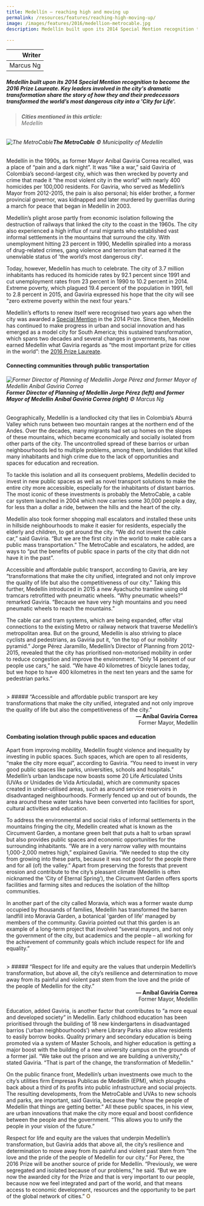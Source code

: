 ```yaml
---
title: Medellín — reaching high and moving up
permalink: /resources/features/reaching-high-moving-up/
image: /images/features/2016/medellion-metrocable.jpg
description: Medellín built upon its 2014 Special Mention recognition to become the 2016 Prize Laureate. Key leaders involved in the city's dramatic transformation share the story of how they and their predecessors transformed the world’s most dangerous city into a 'City for Life'.
  
---
```


| Writer |
|---:|
| Marcus Ng |

##### Medellín built upon its 2014 Special Mention recognition to become the 2016 Prize Laureate. Key leaders involved in the city's dramatic transformation share the story of how they and their predecessors transformed the world’s most dangerous city into a 'City for Life'.

> ###### **Cities mentioned in this article:** <br> Medellín

###### ![The MetroCable](/images/features/2016/medellion-metrocable.jpg/)**The MetroCable** © Municipality of Medellín

Medellín in the 1990s, as former Mayor Aníbal Gaviria Correa recalled, was a place of “pain and a dark night”. It was “like a war,” said Gaviria of Colombia’s second-largest city, which was then wrecked by poverty and crime that made it “the most violent city in the world” with nearly 400 homicides per 100,000 residents. For Gaviria, who served as Medellín’s Mayor from 2012-2015, the pain is also personal; his elder brother, a former provincial governor, was kidnapped and later murdered by guerrillas during a march for peace that began in Medellín in 2003.

Medellín’s plight arose partly from economic isolation following the destruction of railways that linked the city to the coast in the 1960s. The city also experienced a high influx of rural migrants who established vast informal settlements in the mountains that surround the city. With unemployment hitting 23 percent in 1990, Medellín spiralled into a morass of drug-related crimes, gang violence and terrorism that earned it the unenviable status of 'the world’s most dangerous city'.

Today, however, Medellín has much to celebrate. The city of 3.7 million inhabitants has reduced its homicide rates by 92.1 percent since 1991 and cut unemployment rates from 23 percent in 1990 to 10.2 percent in 2014. Extreme poverty, which plagued 19.4 percent of the population in 1991, fell to 2.8 percent in 2015, and Gaviria expressed his hope that the city will see “zero extreme poverty within the next four years.”

Medellín’s efforts to renew itself were recognised two years ago when the city was awarded a [Special Mention](/medellin-special-mention/) in the 2014 Prize. Since then, Medellín has continued to make progress in urban and social innovation and has emerged as a model city for South America; this sustained transformation, which spans two decades and several changes in governments, has now earned Medellín what Gaviria regards as “the most important prize for cities in the world”: the [2016 Prize Laureate](/medellin/).

#### **Connecting communities through public transportation**

###### ![Former Director of Planning of Medellín Jorge Pérez and former Mayor of Medellín Aníbal Gaviria Correa](/images/features/2016/jorge-perez-anibal-gaviria.jpg/)**Former Director of Planning of Medellín Jorge Pérez (left) and former Mayor of Medellín Aníbal Gaviria Correa (right)** © Marcus Ng

Geographically, Medellín is a landlocked city that lies in Colombia’s Aburrá Valley which runs between two mountain ranges at the northern end of the Andes. Over the decades, many migrants had set up homes on the slopes of these mountains, which became economically and socially isolated from other parts of the city. The uncontrolled spread of these barrios or urban neighbourhoods led to multiple problems, among them, landslides that killed many inhabitants and high crime due to the lack of opportunities and spaces for education and recreation.

To tackle this isolation and all its consequent problems, Medellín decided to invest in new public spaces as well as novel transport solutions to make the entire city more accessible, especially for the inhabitants of distant barrios. The most iconic of these investments is probably the MetroCable, a cable car system launched in 2004 which now carries some 30,000 people a day, for less than a dollar a ride, between the hills and the heart of the city.

Medellín also took former shopping mall escalators and installed these units in hillside neighbourhoods to make it easier for residents, especially the elderly and children, to get around the city. “We did not invent the cable car,” said Gaviria. “But we are the first city in the world to make cable cars a public mass transportation.” The MetroCable and escalators, he added, are ways to “put the benefits of public space in parts of the city that didn not have it in the past”.

Accessible and affordable public transport, according to Gaviria, are key “transformations that make the city unified, integrated and not only improve the quality of life but also the competitiveness of our city.” Taking this further, Medellín introduced in 2015 a new Ayachucho tramline using old tramcars retrofitted with pneumatic wheels. “Why pneumatic wheels?” remarked Gaviria. “Because we have very high mountains and you need pneumatic wheels to reach the mountains.”

The cable car and tram systems, which are being expanded, offer vital connections to the existing Metro or railway network that traverse Medellín’s metropolitan area. But on the ground, Medellín is also striving to place cyclists and pedestrians, as Gaviria put it, “on the top of our mobility pyramid.” Jorge Pérez Jaramillo, Medellín’s Director of Planning from 2012-2015, revealed that the city has prioritised non-motorised mobility in order to reduce congestion and improve the environment. “Only 14 percent of our people use cars,” he said. “We have 40 kilometres of bicycle lanes today, but we hope to have 400 kilometres in the next ten years and the same for pedestrian parks.”

<br>
> ##### “Accessible and affordable public transport are key transformations that make the city unified, integrated and not only improve the quality of life but also the competitiveness of the city.”

<div align="right"><b>— Aníbal Gaviria Correa</b><br> Former Mayor, Medellín</div>

#### **Combating isolation through public spaces and education**

Apart from improving mobility, Medellín fought violence and inequality by investing in public spaces. Such spaces, which are open to all residents, “make the city more equal”, according to Gaviria. “You need to invest in very good public spaces like parks, universities, schools and hospitals.” Medellín’s urban landscape now boasts some 20 Life Articulated Units (UVAs or Unidades de Vida Articulada), which are community spaces created in under-utilised areas, such as around service reservoirs in disadvantaged neighbourhoods. Formerly fenced up and out of bounds, the area around these water tanks have been converted into facilities for sport, cultural activities and education.

To address the environmental and social risks of informal settlements in the mountains fringing the city, Medellín created what is known as the Circumvent Garden, a montane green belt that puts a halt to urban sprawl but also provides public spaces and economic opportunities for the surrounding inhabitants. “We are in a very narrow valley with mountains 1,000-2,000 metres high,” explained Gaviria. “We needed to stop the city from growing into these parts, because it was not good for the people there and for all (of) the valley.” Apart from preserving the forests that prevent erosion and contribute to the city’s pleasant climate (Medellín is often nicknamed the ‘City of Eternal Spring’), the Circumvent Garden offers sports facilities and farming sites and reduces the isolation of the hilltop communities.

In another part of the city called Moravia, which was a former waste dump occupied by thousands of families, Medellín has transformed the barren landfill into Moravia Garden, a botanical 'garden of life' managed by members of the community. Gaviria pointed out that this garden is an example of a long-term project that involved “several mayors, and not only the government of the city, but academics and the people – all working for the achievement of community goals which include respect for life and equality.”

<br>
> ##### “Respect for life and equity are the values that underpin Medellín’s transformation, but above all, the city’s resilience and determination to move away from its painful and violent past stem from the love and the pride of the people of Medellín for the city.”

<div align="right"><b>— Aníbal Gaviria Correa</b><br> Former Mayor, Medellín</div>

Education, added Gaviria, is another factor that contributes to “a more equal and developed society” in Medellín. Early childhood education has been prioritised through the building of 18 new kindergartens in disadvantaged barrios (‘urban neighbourhoods’) where Library Parks also allow residents to easily borrow books. Quality primary and secondary education is being promoted via a system of Master Schools, and higher education is getting a major boost with the building of a new university campus on the grounds of a former jail. “We take out the prison and we are building a university,” stated Gaviria. “That is part of the change, the transformation of Medellín.”

On the public finance front, Medellín’s urban investments owe much to the city’s utilities firm Empresas Publicas de Medellín (EPM), which ploughs back about a third of its profits into public infrastructure and social projects. The resulting developments, from the MetroCable and UVAs to new schools and parks, are important, said Gaviria, because they “show the people of Medellín that things are getting better.” All these public spaces, in his view, are urban innovations that make the city more equal and boost confidence between the people and the government. “This allows you to unify the people in your vision of the future.”

Respect for life and equity are the values that underpin Medellín’s transformation, but Gaviria adds that above all, the city’s resilience and determination to move away from its painful and violent past stem from “the love and the pride of the people of Medellín for our city.” For Perez, the 2016 Prize will be another source of pride for Medellín. “Previously, we were segregated and isolated because of our problems,” he said. “But we are now the awarded city for the Prize and that is very important to our people, because now we feel integrated and part of the world, and that means access to economic development, resources and the opportunity to be part of the global network of cities.” **<font color="#967942">O</font>**
